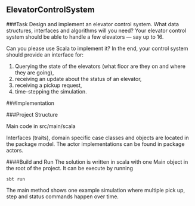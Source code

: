 ElevatorControlSystem
---

###Task
Design and implement an elevator control system. What data structures, interfaces and algorithms will you need? Your
elevator control system should be able to handle a few elevators — say up to 16.

Can you please use Scala to implement it? In the end, your control system should provide an interface for:

1. Querying the state of the elevators (what floor are they on and where they are going),
2. receiving an update about the status of an elevator,
3. receiving a pickup request,
4. time-stepping the simulation.

###Implementation

###Project Structure

Main code in src/main/scala

Interfaces (traits), domain specific case classes and objects are located in the package model. The actor
implementations can be found in package actors.

####Build and Run
The solution is written in scala with one Main object in the root of the project. It can be execute by running

```
sbt run
```

The main method shows one example simulation where multiple pick up, step and status commands happen over time.


